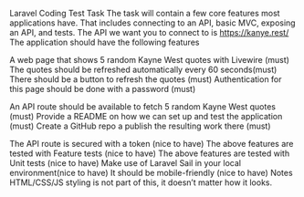 Laravel Coding Test Task
The task will contain a few core features most applications have. That includes connecting to an API, basic MVC, exposing an API, and tests.
The API we want you to connect to is https://kanye.rest/
The application should have the following features

A web page that shows 5 random Kayne West quotes with Livewire (must)
The quotes should be refreshed automatically every 60 seconds(must)
There should be a button to refresh the quotes (must)
Authentication for this page should be done with a password (must)

An API route should be available to fetch 5 random Kayne West quotes (must)
Provide a README on how we can set up and test the application (must)
Create a GitHub repo a publish the resulting work there (must)

The API route is secured with a token (nice to have)
The above features are tested with Feature tests (nice to have)
The above features are tested with Unit tests (nice to have)
Make use of Laravel Sail in your local environment(nice to have)
It should be mobile-friendly (nice to have)
Notes
HTML/CSS/JS styling is not part of this, it doesn’t matter how it looks.

